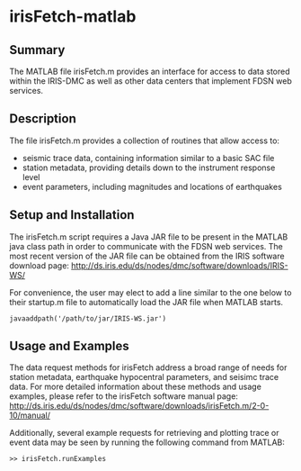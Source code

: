 # irisFetch-matlab

## Summary

The MATLAB file irisFetch.m provides an interface for access to data stored within the IRIS-DMC as well as other data centers that implement FDSN web services.

## Description

The file irisFetch.m provides a collection of routines that allow access to:

* seismic trace data, containing information similar to a basic SAC file
* station metadata, providing details down to the instrument response level
* event parameters, including magnitudes and locations of earthquakes

## Setup and Installation

The irisFetch.m script requires a Java JAR file to be present in the MATLAB java class path in order to communicate with the FDSN web services.  The most recent version of the JAR file can be obtained from the IRIS software download page: http://ds.iris.edu/ds/nodes/dmc/software/downloads/IRIS-WS/

For convenience, the user may elect to add a line similar to the one below to their startup.m file to automatically load the JAR file when MATLAB starts.
```
javaaddpath('/path/to/jar/IRIS-WS.jar')
```

## Usage and Examples

The data request methods for irisFetch address a broad range of needs for station metadata, earthquake hypocentral parameters, and seisimc trace data.  For more detailed information about these methods and usage examples, please refer to the irisFetch software manual page: http://ds.iris.edu/ds/nodes/dmc/software/downloads/irisFetch.m/2-0-10/manual/

Additionally, several example requests for retrieving and plotting trace or event data may be seen by running the following command from MATLAB:
```
>> irisFetch.runExamples
```

